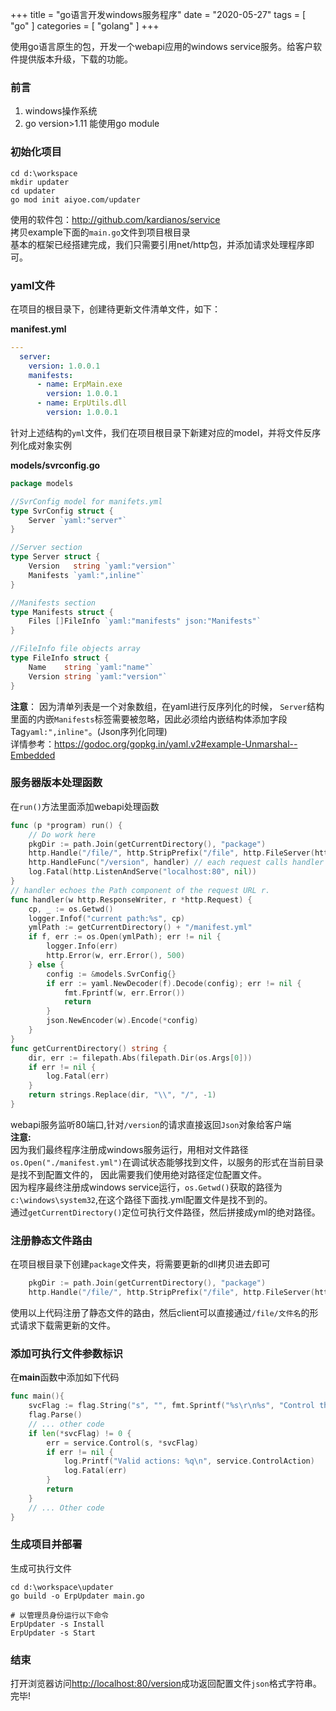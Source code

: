 +++
title = "go语言开发windows服务程序"
date = "2020-05-27"
tags = [ "go" ]
categories = [ "golang" ]
+++

使用go语言原生的包，开发一个webapi应用的windows service服务。给客户软件提供版本升级，下载的功能。
<!--more-->

### 前言

1. windows操作系统
2. go version>1.11 能使用go module

### 初始化项目

```shell
cd d:\workspace
mkdir updater
cd updater
go mod init aiyoe.com/updater
```

使用的软件包：<http://github.com/kardianos/service>  
拷贝example下面的`main.go`文件到项目根目录  
基本的框架已经搭建完成，我们只需要引用net/http包，并添加请求处理程序即可。

### yaml文件

在项目的根目录下，创建待更新文件清单文件，如下：

**manifest.yml**

```yaml
---
  server:
    version: 1.0.0.1
    manifests:
      - name: ErpMain.exe
        version: 1.0.0.1
      - name: ErpUtils.dll
        version: 1.0.0.1
```

针对上述结构的`yml`文件，我们在项目根目录下新建对应的model，并将文件反序列化成对象实例

**models/svrconfig.go**

```go
package models

//SvrConfig model for manifets.yml
type SvrConfig struct {
	Server `yaml:"server"`
}

//Server section
type Server struct {
	Version   string `yaml:"version"`
	Manifests `yaml:",inline"`
}

//Manifests section
type Manifests struct {
	Files []FileInfo `yaml:"manifests" json:"Manifests"`
}

//FileInfo file objects array
type FileInfo struct {
	Name    string `yaml:"name"`
	Version string `yaml:"version"`
}
```

**注意**： 因为清单列表是一个对象数组，在yaml进行反序列化的时候，
`Server`结构里面的内嵌`Manifests`标签需要被忽略，因此必须给内嵌结构体添加字段Tag`yaml:",inline"`。(Json序列化同理)    
详情参考：<https://godoc.org/gopkg.in/yaml.v2#example-Unmarshal--Embedded>

### 服务器版本处理函数

在`run()`方法里面添加webapi处理函数
```go
func (p *program) run() {
	// Do work here
	pkgDir := path.Join(getCurrentDirectory(), "package")
	http.Handle("/file/", http.StripPrefix("/file", http.FileServer(http.Dir(pkgDir))))
	http.HandleFunc("/version", handler) // each request calls handler
	log.Fatal(http.ListenAndServe("localhost:80", nil))
}
// handler echoes the Path component of the request URL r.
func handler(w http.ResponseWriter, r *http.Request) {
	cp, _ := os.Getwd()
	logger.Infof("current path:%s", cp)
	ymlPath := getCurrentDirectory() + "/manifest.yml"
	if f, err := os.Open(ymlPath); err != nil {
		logger.Info(err)
		http.Error(w, err.Error(), 500)
	} else {
		config := &models.SvrConfig{}
		if err := yaml.NewDecoder(f).Decode(config); err != nil {
			fmt.Fprintf(w, err.Error())
			return
		}
		json.NewEncoder(w).Encode(*config)
	}
}
func getCurrentDirectory() string {
	dir, err := filepath.Abs(filepath.Dir(os.Args[0]))
	if err != nil {
		log.Fatal(err)
	}
	return strings.Replace(dir, "\\", "/", -1)
}
```
webapi服务监听80端口,针对`/version`的请求直接返回`Json`对象给客户端  
**注意:**    
因为我们最终程序注册成windows服务运行，用相对文件路径`os.Open("./manifest.yml")`在调试状态能够找到文件，以服务的形式在当前目录是找不到配置文件的，
因此需要我们使用绝对路径定位配置文件。  
因为程序最终注册成windows service运行，`os.Getwd()`获取的路径为`c:\windows\system32`,在这个路径下面找.yml配置文件是找不到的。  
通过`getCurrentDirectory()`定位可执行文件路径，然后拼接成yml的绝对路径。

### 注册静态文件路由

在项目根目录下创建`package`文件夹，将需要更新的dll拷贝进去即可

```go
    pkgDir := path.Join(getCurrentDirectory(), "package")
    http.Handle("/file/", http.StripPrefix("/file", http.FileServer(http.Dir(pkgDir))))
```
使用以上代码注册了静态文件的路由，然后client可以直接通过`/file/文件名`的形式请求下载需更新的文件。

### 添加可执行文件参数标识

在**main**函数中添加如下代码

```go
func main(){
	svcFlag := flag.String("s", "", fmt.Sprintf("%s\r\n%s", "Control the system service.", service.ControlAction))
	flag.Parse()
	// ... other code
	if len(*svcFlag) != 0 {
		err = service.Control(s, *svcFlag)
		if err != nil {
			log.Printf("Valid actions: %q\n", service.ControlAction)
			log.Fatal(err)
		}
		return
	}
	// ... Other code
}
```

### 生成项目并部署

生成可执行文件
```shell
cd d:\workspace\updater
go build -o ErpUpdater main.go
```

```shell
# 以管理员身份运行以下命令
ErpUpdater -s Install
ErpUpdater -s Start
```

### 结束

打开浏览器访问<http://localhost:80/version>成功返回配置文件`json`格式字符串。  
完毕!



